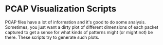 # PCAP Visualization Scripts

PCAP files have a lot of information and it's good to do some analysis.
Sometimes, you just want a dirty plot of different dimensions of each packet captured to get a sense for what kinds of patterns might (or might not) be there.
These scripts try to generate such plots.
